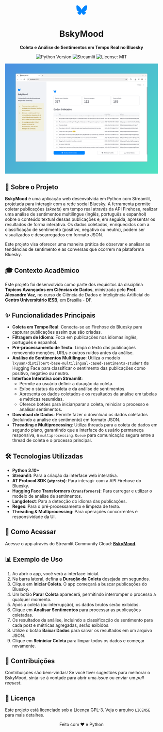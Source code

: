 <p align="center">
  <svg width="35" height="35" viewBox="0 0 64 64" xmlns="http://www.w3.org/2000/svg">
    <path d="M13.873 3.805C21.21 9.332 29.103 20.537 32 26.55v15.882c0-.338-.13.044-.41.867-1.512 4.456-7.418 21.847-20.923 7.944-7.111-7.32-3.819-14.64 9.125-16.85-7.405 1.264-15.73-.825-18.014-9.015C1.12 23.022 0 8.51 0 6.55 0-3.268 8.579-.182 13.873 3.805ZM50.127 3.805C42.79 9.332 34.897 20.537 32 26.55v15.882c0-.338.13.044.41.867 1.512 4.456 7.418 21.847 20.923 7.944 7.111-7.32 3.819-14.64-9.125-16.85 7.405 1.264 15.73-.825 18.014-9.015C62.88 23.022 64 8.51 64 6.55c0-9.818-8.578-6.732-13.873-2.745Z" fill="#0085ff"/>
  </svg>
</p>

<h1 align="center">BskyMood</h1>

<p align="center">
  <strong>Coleta e Análise de Sentimentos em Tempo Real no Bluesky</strong>
</p>

<p align="center">
  <img src="https://img.shields.io/badge/Python-3.10%2B-blue.svg?style=for-the-badge&logo=python" alt="Python Version">
  <img src="https://img.shields.io/badge/Streamlit-Active-brightgreen.svg?style=for-the-badge&logo=streamlit" alt="Streamlit">
  <img src="https://img.shields.io/badge/License-GPL3-yellow.svg?style=for-the-badge" alt="License: MIT">
</p>


![BskyMood Screenshot](https://github.com/jobsrobson/Streamlit-Bsky/blob/main/screenshot_gradia.png?raw=true)


## 📝 Sobre o Projeto

**BskyMood** é uma aplicação web desenvolvida em Python com Streamlit, projetada para interagir com a rede social Bluesky. A ferramenta permite coletar publicações (<em>skeets</em>) em tempo real através da API Firehose, realizar uma análise de sentimentos multilíngue (inglês, português e espanhol) sobre o conteúdo textual dessas publicações e, em seguida, apresentar os resultados de forma interativa. Os dados coletados, enriquecidos com a classificação de sentimento (positivo, negativo ou neutro), podem ser visualizados e descarregados em formato JSON.

Este projeto visa oferecer uma maneira prática de observar e analisar as tendências de sentimento e as conversas que ocorrem na plataforma Bluesky.



## 🎓 Contexto Acadêmico

Este projeto foi desenvolvido como parte dos requisitos da disciplina **Tópicos Avançados em Ciências de Dados**, ministrada pelo **Prof. Alexandre Vaz**, no curso de Ciência de Dados e Inteligência Artificial do **Centro Universitário IESB**, em Brasília - DF.



## ✨ Funcionalidades Principais

* **Coleta em Tempo Real**: Conecta-se ao Firehose do Bluesky para capturar publicações assim que são criadas.
* **Filtragem de Idioma**: Foca em publicações nos idiomas inglês, português e espanhol.
* **Pré-processamento de Texto**: Limpa o texto das publicações removendo menções, URLs e outros ruídos antes da análise.
* **Análise de Sentimentos Multilíngue**: Utiliza o modelo `lxyuan/distilbert-base-multilingual-cased-sentiments-student` da Hugging Face para classificar o sentimento das publicações como positivo, negativo ou neutro.
* **Interface Interativa com Streamlit**:
    * Permite ao usuário definir a duração da coleta.
    * Exibe o status da coleta e da análise de sentimentos.
    * Apresenta os dados coletados e os resultados da análise em tabelas e métricas resumidas.
    * Oferece botões para iniciar/parar a coleta, reiniciar o processo e analisar sentimentos.
* **Download de Dados**: Permite fazer o download os dados coletados (incluindo a análise de sentimento) em formato JSON.
* **Threading e Multiprocessing**: Utiliza threads para a coleta de dados em segundo plano, garantindo que a interface do usuário permaneça responsiva, e `multiprocessing.Queue` para comunicação segura entre a thread de coleta e o processo principal.



## 🛠️ Tecnologias Utilizadas

* **Python 3.10+**
* **Streamlit**: Para a criação da interface web interativa.
* **AT Protocol SDK (`atproto`)**: Para interagir com a API Firehose do Bluesky.
* **Hugging Face Transformers (`transformers`)**: Para carregar e utilizar o modelo de análise de sentimentos.
* **Langdetect**: Para a detecção do idioma das publicações.
* **Regex**: Para o pré-processamento e limpeza de texto.
* **Threading & Multiprocessing**: Para operações concorrentes e responsividade da UI.



## 🚀 Como Acessar

Acesse o app através do Streamlit Community Cloud: [**BskyMood**](https://bskymood.streamlit.app).



## 📊 Exemplo de Uso

1.  Ao abrir o app, você verá a interface inicial.
2.  Na barra lateral, defina a **Duração da Coleta** desejada em segundos.
3.  Clique em **Iniciar Coleta**. O app começará a buscar publicações do Bluesky.
4.  Um botão **Parar Coleta** aparecerá, permitindo interromper o processo a qualquer momento.
5.  Após a coleta (ou interrupção), os dados brutos serão exibidos.
6.  Clique em **Analisar Sentimentos** para processar as publicações coletadas.
7.  Os resultados da análise, incluindo a classificação de sentimento para cada post e métricas agregadas, serão exibidos.
8.  Utilize o botão **Baixar Dados** para salvar os resultados em um arquivo JSON.
9.  Clique em **Reiniciar Coleta** para limpar todos os dados e começar novamente.



## 🤝 Contribuições

Contribuições são bem-vindas! Se você tiver sugestões para melhorar o BskyMood, sinta-se à vontade para abrir uma *issue* ou enviar um *pull request*.



## 📄 Licença

Este projeto está licenciado sob a Licença GPL-3. Veja o arquivo `LICENSE` para mais detalhes.



<p align="center">
  Feito com ❤️ e Python
</p>
